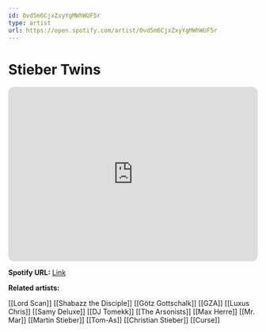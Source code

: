 ```yaml
---
id: 0vd5m6CjxZxyYgMWhWUF5r
type: artist
url: https://open.spotify.com/artist/0vd5m6CjxZxyYgMWhWUF5r
---
```

# Stieber Twins

<iframe style="border-radius:12px" src="https://open.spotify.com/embed/artist/0vd5m6CjxZxyYgMWhWUF5r" width="100%" height="352" frameBorder="0" allowfullscreen="" allow="autoplay; clipboard-write; encrypted-media; fullscreen; picture-in-picture" loading="lazy"></iframe>

**Spotify URL:** [Link](https://open.spotify.com/artist/0vd5m6CjxZxyYgMWhWUF5r)

**Related artists:**

[[Lord Scan]]
[[Shabazz the Disciple]]
[[Götz Gottschalk]]
[[GZA]]
[[Luxus Chris]]
[[Samy Deluxe]]
[[DJ Tomekk]]
[[The Arsonists]]
[[Max Herre]]
[[Mr. Mar]]
[[Martin Stieber]]
[[Tom-As]]
[[Christian Stieber]]
[[Curse]]

